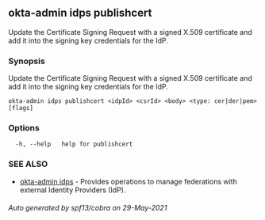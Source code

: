 ## okta-admin idps publishcert

Update the Certificate Signing Request with a signed X.509 certificate and add it into the signing key credentials for the IdP.

### Synopsis

Update the Certificate Signing Request with a signed X.509 certificate and add it into the signing key credentials for the IdP.

```
okta-admin idps publishcert <idpId> <csrId> <body> <type: cer|der|pem> [flags]
```

### Options

```
  -h, --help   help for publishcert
```

### SEE ALSO

* [okta-admin idps](okta-admin_idps.md)	 - Provides operations to manage federations with external Identity Providers (IdP).

###### Auto generated by spf13/cobra on 29-May-2021
